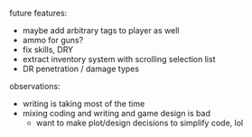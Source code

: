 future features:
* maybe add arbitrary tags to player as well
* ammo for guns?
* fix skills, DRY
* extract inventory system with scrolling selection list
* DR penetration / damage types

observations:
* writing is taking most of the time
* mixing coding and writing and game design is bad
  * want to make plot/design decisions to simplify code, lol
